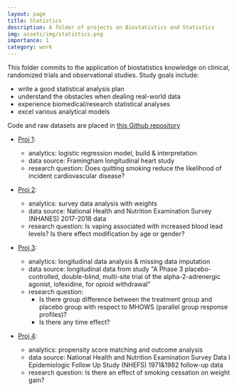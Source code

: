 ```yaml
---
layout: page
title: Statistics
description: A folder of projects on Biostatistics and Statistics
img: assets/img/statistics.png
importance: 1
category: work
---
```


This folder commits to the application of biostatistics knowledge on clinical, randomized trials and observational studies. Study goals include: 
- write a good statistical analysis plan
- understand the obstacles when dealing real-world data
- experience biomedical/research statistical analyses
- excel various analytical models

Code and raw datasets are placed in <a href="https://github.com/TuoooLiu666/Applied-Biostatistics-Projects">this Github repository</a>

- <a href="https://github.com/TuoooLiu666/Applied-Biostatistics-Projects/tree/main/proj1">Proj 1</a>:
  - analytics: logistic regression model, build & interpretation
  - data source: Framingham longitudinal heart study
  - research question: Does quitting smoking reduce the likelihood of incident cardiovascular disease?
  
- <a href="https://github.com/TuoooLiu666/Applied-Biostatistics-Projects/tree/main/proj2">Proj 2</a>:
  - analytics: survey data analysis with weights
  - data source: National Health and Nutrition Examination Survey (NHANES) 2017-2018 data
  - research question: Is vaping associated with increased blood lead levels? Is there effect modification by age or gender?

- <a href="https://github.com/TuoooLiu666/Applied-Biostatistics-Projects/tree/main/proj3">Proj 3</a>:
  - analytics: longitudinal data analysis & missing data imputation
  - data source: longitudinal data from study "A Phase 3 placebo-controlled, double-blind, multi-site trial of the alpha-2-adrenergic agonist, lofexidine, for opioid withdrawal"
  - research question: 
    - Is there group difference between the treatment group and placebo group with respect to MHOWS (parallel group response profiles)?
    - Is there any time effect?
  
- <a href="https://github.com/TuoooLiu666/Applied-Biostatistics-Projects/tree/main/proj4">Proj 4</a>:
  - analytics: propensity score matching and outcome analysis 
  - data source: National Health and Nutrition Examination Survey Data I Epidemiologic Follow Up Study (NHEFS) 1971&1982 follow-up data
  - research question: Is there an effect of smoking cessation on weight gain?



